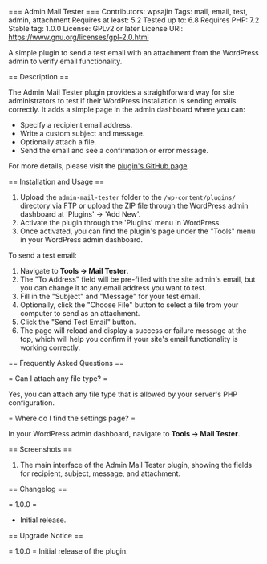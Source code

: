 === Admin Mail Tester ===
Contributors: wpsajin
Tags: mail, email, test, admin, attachment
Requires at least: 5.2
Tested up to: 6.8
Requires PHP: 7.2
Stable tag: 1.0.0
License: GPLv2 or later
License URI: https://www.gnu.org/licenses/gpl-2.0.html

A simple plugin to send a test email with an attachment from the WordPress admin to verify email functionality.

== Description ==

The Admin Mail Tester plugin provides a straightforward way for site administrators to test if their WordPress installation is sending emails correctly. It adds a simple page in the admin dashboard where you can:

*   Specify a recipient email address.
*   Write a custom subject and message.
*   Optionally attach a file.
*   Send the email and see a confirmation or error message.

For more details, please visit the [plugin's GitHub page](https://github.com/tmsajin/WP-Admin-Mail-Tester).

== Installation and Usage ==

1.  Upload the `admin-mail-tester` folder to the `/wp-content/plugins/` directory via FTP or upload the ZIP file through the WordPress admin dashboard at 'Plugins' -> 'Add New'.
2.  Activate the plugin through the 'Plugins' menu in WordPress.
3.  Once activated, you can find the plugin's page under the "Tools" menu in your WordPress admin dashboard.

To send a test email:

1.  Navigate to **Tools -> Mail Tester**.
2.  The "To Address" field will be pre-filled with the site admin's email, but you can change it to any email address you want to test.
3.  Fill in the "Subject" and "Message" for your test email.
4.  Optionally, click the "Choose File" button to select a file from your computer to send as an attachment.
5.  Click the "Send Test Email" button.
6.  The page will reload and display a success or failure message at the top, which will help you confirm if your site's email functionality is working correctly.

== Frequently Asked Questions ==

= Can I attach any file type? =

Yes, you can attach any file type that is allowed by your server's PHP configuration.

= Where do I find the settings page? =

In your WordPress admin dashboard, navigate to **Tools -> Mail Tester**.

== Screenshots ==

1. The main interface of the Admin Mail Tester plugin, showing the fields for recipient, subject, message, and attachment.

== Changelog ==

= 1.0.0 =
*   Initial release.

== Upgrade Notice ==

= 1.0.0 =
Initial release of the plugin.
